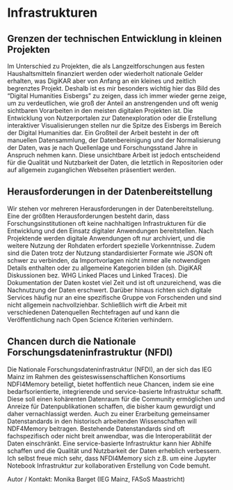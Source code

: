 # Infrastrukturen

## Grenzen der technischen Entwicklung in kleinen Projekten

Im Unterschied zu Projekten, die als Langzeitforschungen aus festen Haushaltsmitteln finanziert werden oder wiederholt nationale Gelder erhalten, was DigiKAR aber von Anfang an ein kleines und zeitlich begrenztes Projekt. Deshalb ist es mir besonders wichtig hier das Bild des “Digital Humanities Eisbergs” zu zeigen, dass ich immer wieder gerne zeige, um zu verdeutlichen, wie groß der Anteil an anstrengenden und oft wenig sichtbaren Vorarbeiten in den meisten digitalen Projekten  ist. Die Entwicklung von Nutzerportalen zur Datenexploration oder die Erstellung interaktiver Visualisierungen stellen nur die Spitze des Eisbergs im Bereich der Digital Humanities dar. Ein Großteil der Arbeit besteht in der oft manuellen Datensammlung, der Datenbereinigung und der Normalisierung der Daten, was je nach Quellenlage und Forschungsstand Jahre in Anspruch nehmen kann. Diese unsichtbare Arbeit ist jedoch entscheidend für die Qualität und Nutzbarkeit der Daten, die letztlich in Repositorien oder auf allgemein zuganglichen Webseiten präsentiert werden.

## Herausforderungen in der Datenbereitstellung

Wir stehen vor mehreren Herausforderungen in der Datenbereitstellung. Eine der größten Herausforderungen besteht darin, dass Forschungsinstitutionen oft keine nachhaltigen Infrastrukturen für die Entwicklung und den Einsatz digitaler Anwendungen bereitstellen. Nach Projektende werden digitale Anwendungen oft nur archiviert, und die weitere Nutzung der Rohdaten erfordert spezielle Vorkenntnisse. Zudem sind die Daten trotz der Nutzung standardisierter Formate wie JSON oft schwer zu verbinden, da Importvorlagen nicht immer alle notwendigen Details enthalten oder zu allgemeine Kategorien bilden (sh. DigiKAR Diskussionen bez. WHG Linked Places und Linked Traces). Die Dokumentation der Daten kostet viel Zeit und ist oft unzureichend, was die Nachnutzung der Daten erschwert. Darüber hinaus richten sich digitale Services häufig nur an eine spezifische Gruppe von Forschenden und sind nicht allgemein nachvollziehbar. Schließlich wirft die Arbeit mit verschiedenen Datenquellen Rechtefragen auf und kann die Veröffentlichung nach Open Science Kriterien verhindern.

## Chancen durch die Nationale Forschungsdateninfrastruktur (NFDI)

Die Nationale Forschungsdateninfrastruktur (NFDI), an der sich das IEG Mainz im Rahmen des geisteswissenschaftlichen 
Konsortiums NDFI4Memory beteiligt, bietet hoffentlich neue Chancen, indem sie eine bedarfsorientierte, integrierende und 
service-basierte Infrastruktur schafft. Diese soll einen kohärenten Datenraum für die Community ermöglichen und Anreize 
für Datenpublikationen schaffen, die bisher kaum gewurdigt und daher vernachlassigt werden. Auch zu einer Erarbeitung 
gemeinsamer Datenstandards in den historisch arbeitenden Wissenschaften will NDF4Memory beitragen. 
Bestehende Datenstandards sind oft fachspezifisch oder nicht breit anwendbar, was die Interoperabilität der Daten 
einschränkt. Eine service-basierte Infrastruktur kann hier Abhilfe schaffen und die Qualität und Nutzbarkeit der Daten 
erheblich verbessern. Ich selbst freue mich sehr, dass NFDI4Memory sich z.B. um eine Jupyter Notebook Infrastruktur zur 
kollaborativen Erstellung von Code bemuht.

Autor / Kontakt: Monika Barget (IEG Mainz, FASoS Maastricht)
